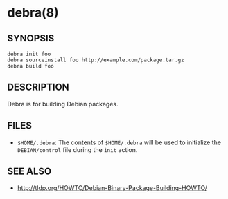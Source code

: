 debra(8)
========

## SYNOPSIS

	debra init foo
	debra sourceinstall foo http://example.com/package.tar.gz
	debra build foo

## DESCRIPTION

Debra is for building Debian packages.

## FILES

* `$HOME/.debra`:
  The contents of `$HOME/.debra` will be used to initialize the `DEBIAN/control` file during the `init` action.

## SEE ALSO

* <http://tldp.org/HOWTO/Debian-Binary-Package-Building-HOWTO/>

